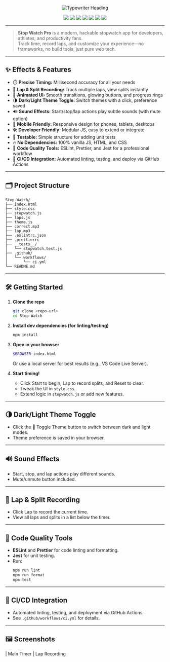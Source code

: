 

<p align="center">
  <img src="https://readme-typing-svg.demolab.com?font=Fira+Code&size=36&pause=1000&color=36BCF7&center=true&vCenter=true&width=900&lines=Stop+Watch+Pro;A+Modern+Developer-Friendly+Stopwatch+App" alt="Typewriter Heading" />
</p>

<p align="center">
  <img src="https://img.shields.io/badge/PRs-welcome-brightgreen.svg?style=flat-square" />
  <img src="https://img.shields.io/badge/Made%20with-JavaScript-blue.svg?style=flat-square" />
  <img src="https://img.shields.io/badge/License-MIT-yellow.svg?style=flat-square" />
  <img src="https://img.shields.io/badge/PWA-ready-blueviolet" />
  <img src="https://img.shields.io/badge/Theme-Dark%2FLight-purple" />
  <img src="https://img.shields.io/badge/Time-Laps%2FSplit-orange" />
  <img src="https://img.shields.io/github/actions/workflow/status/<user>/<repo>/ci.yml?label=CI%2FCD" />
</p>

---

> **Stop Watch Pro** is a modern, hackable stopwatch app for developers, athletes, and productivity fans.  
> Track time, record laps, and customize your experience—no frameworks, no build tools, just pure web tech.

---

## ✨ Effects & Features

- ⏱️ **Precise Timing:** Millisecond accuracy for all your needs
- 🏁 **Lap & Split Recording:** Track multiple laps, view splits instantly
- 🎨 **Animated UI:** Smooth transitions, glowing buttons, and progress rings
- 🌗 **Dark/Light Theme Toggle:** Switch themes with a click, preference saved
- 🔊 **Sound Effects:** Start/stop/lap actions play subtle sounds (with mute option)
- 📱 **Mobile Friendly:** Responsive design for phones, tablets, desktops
- 🛠️ **Developer Friendly:** Modular JS, easy to extend or integrate
- 🧪 **Testable:** Simple structure for adding unit tests
- 🔥 **No Dependencies:** 100% vanilla JS, HTML, and CSS
- 🧹 **Code Quality Tools:** ESLint, Prettier, and Jest for a professional workflow
- 🚀 **CI/CD Integration:** Automated linting, testing, and deploy via GitHub Actions

---

## 🗂️ Project Structure

```
Stop-Watch/
├── index.html
├── style.css
├── stopwatch.js
├── laps.js
├── theme.js
├── correct.mp3
├── lap.mp3
├── .eslintrc.json
├── .prettierrc
├── __tests__/
│   └── stopwatch.test.js
├── .github/
│   └── workflows/
│       └── ci.yml
└── README.md
```

---

## 🛠️ Getting Started

1. **Clone the repo**
   ```sh
   git clone <repo-url>
   cd Stop-Watch
   ```

2. **Install dev dependencies (for linting/testing)**
   ```sh
   npm install
   ```

3. **Open in your browser**
   ```sh
   $BROWSER index.html
   ```
   Or use a local server for best results (e.g., VS Code Live Server).

4. **Start timing!**
   - Click Start to begin, Lap to record splits, and Reset to clear.
   - Tweak the UI in `style.css`.
   - Extend logic in `stopwatch.js` or add new features.

---

## 🌗 Dark/Light Theme Toggle

- Click the 🌙 Toggle Theme button to switch between dark and light modes.
- Theme preference is saved in your browser.

---

## 🔊 Sound Effects

- Start, stop, and lap actions play different sounds.
- Mute/unmute button included.

---

## 🏁 Lap & Split Recording

- Click Lap to record the current time.
- View all laps and splits in a list below the timer.

---

## 🧹 Code Quality Tools

- **ESLint** and **Prettier** for code linting and formatting.
- **Jest** for unit testing.
- Run:
  ```sh
  npm run lint
  npm run format
  npm test
  ```

---

## 🚀 CI/CD Integration

- Automated linting, testing, and deployment via GitHub Actions.
- See `.github/workflows/ci.yml` for details.

---

## 🖼️ Screenshots

| Main Timer | Lap Recording

